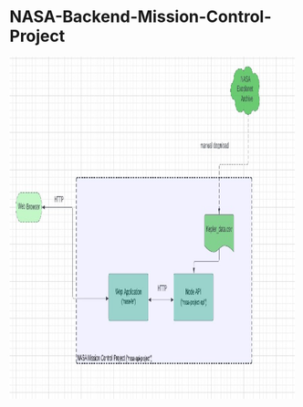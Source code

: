 # NASA-Backend-Mission-Control-Project


<img src="./flowchart.jpg" alt="Flowchart" width="500" height="600">